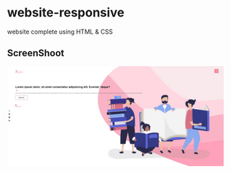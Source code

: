 # website-responsive
 website complete using HTML & CSS

## ScreenShoot

![screen](./images/photo_2022-06-21_12-56-09.jpg)
